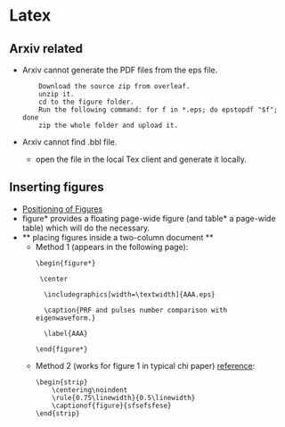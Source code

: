 Latex 
==============

## Arxiv related

- Arxiv cannot generate the PDF files from the eps file. 
    ```
        Download the source zip from overleaf.
        unzip it.
        cd to the figure folder.
        Run the following command: for f in *.eps; do epstopdf "$f"; done 
        zip the whole folder and upload it. 
    ```

- Arxiv cannot find .bbl file.
    - open the file in the local Tex client and generate it locally.


## Inserting figures
- [Positioning of Figures](https://www.sharelatex.com/learn/Positioning_of_Figures)
-  figure* provides a floating page-wide figure (and table* a page-wide table) which will do the necessary.
- ** placing figures inside a two-column document **
	- Method 1 (appears in the following page):
		```
		\begin{figure*}

		 \center

		  \includegraphics[width=\textwidth]{AAA.eps}

		  \caption{PRF and pulses number comparison with eigenwaveform.}

		  \label{AAA}

		\end{figure*}
		```
	- Method 2 (works for figure 1 in typical chi paper) [reference](http://www.latex-community.org/forum/viewtopic.php?f=45&t=10661#p41194):
		```
		\begin{strip}
			\centering\noindent
			\rule{0.75\linewidth}{0.5\linewidth}
			\captionof{figure}{sfsefsfese}
		\end{strip}
		```


